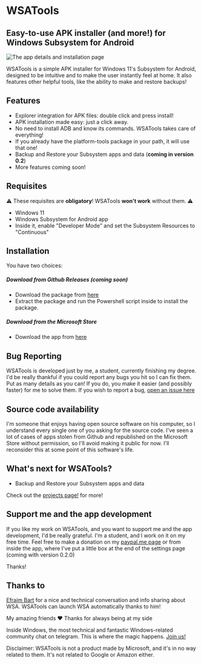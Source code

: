 # WSATools
## Easy-to-use APK installer (and more!) for Windows Subsystem for Android

![The app details and installation page](https://github.com/Simizfo/WSATools/raw/main/Media/app_details.png)

WSATools is a simple APK installer for Windows 11's Subsystem for Android, designed to be intuitive and to make the user instantly feel at home.
It also features other helpful tools, like the ability to make and restore backups!


## Features

- Explorer integration for APK files: double click and press install!
- APK installation made easy: just a click away.
- No need to install ADB and know its commands. WSATools takes care of everything!
- If you already have the platform-tools package in your path, it will use that one!
- Backup and Restore your Subsystem apps and data (**coming in version 0.2**)
- More features coming soon!


## Requisites

⚠️ These requisites are **obligatory**! WSATools **won't work** without them. ⚠️

- Windows 11
- Windows Subsystem for Android app
- Inside it, enable "Developer Mode" and set the Subsystem Resources to "Continuous"


## Installation

You have two choices: 
##### Download from Github Releases (*coming soon*)
- Download the package from [here](https://www.github.com/simizfo/wsatools/releases)
- Extract the package and run the Powershell script inside to install the package.

##### Download from the Microsoft Store
- Download the app from [here](https://www.microsoft.com/store/apps/9N4P75DXL6FG)


## Bug Reporting

WSATools is developed just by me, a student, currently finishing my degree. I'd be really thankful if you could report any bugs you hit so I can fix them. Put as many details as you can! If you do, you make it easier (and possibly faster) for me to solve them.
If you wish to report a bug, [open an issue here](https://github.com/Simizfo/WSATools/issues/new)


## Source code availability

I'm someone that enjoys having open source software on his computer, so I understand every single one of you asking for the source code. I've seen a lot of cases of apps stolen from Github and republished on the Microsoft Store without permission, so I'll avoid making it public for now. I'll reconsider this at some point of this software's life.


## What's next for WSATools?

- Backup and Restore your Subsystem apps and data

Check out the [projects page!](https://github.com/Simizfo/WSATools/projects) for more!


## Support me and the app development
If you like my work on WSATools, and you want to support me and the app development, I'd be really grateful. I'm a student, and I work on it on my free time. Feel free to make a donation on my [paypal.me page](https://paypal.me/simizfo) or from inside the app, where I've put a little box at the end of the settings page (coming with version 0.2.0)

Thanks!


## Thanks to

[Efraim Bart](https://www.twitter.com/efraimbart) for a nice and technical conversation and info sharing about WSA. WSATools can launch WSA automatically thanks to him!

My amazing friends ❤️ Thanks for always being at my side

Inside Windows, the most technical and fantastic Windows-related community chat on telegram. This is where the magic happens. [Join us!](https://t.me/insidewindows) 

Disclaimer: WSATools is not a product made by Microsoft, and it's in no way related to them. It's not related to Google or Amazon either.
